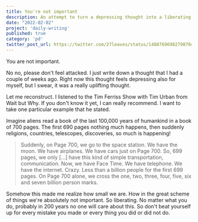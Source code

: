 ```yaml
---
title: You're not important
description: An attempt to turn a depressing thought into a liberating one
date: "2022-02-02"
project: 'daily-writing'
published: true
category: 'pd'
twitter_post_url: https://twitter.com/27leaves/status/1488769698279870468
---
```


You are not important.

No no, please don't feel attacked. I just write down a thought that I had a couple of weeks ago. Right now this thought feels depressing also for myself, but I swear, it was a really uplifting thought.

Let me reconstruct. I listened to the Tim Ferriss Show with Tim Urban from Wait but Why. If you don't know it yet, I can really recommend. I want to take one particular example that he stated.

Imagine aliens read a book of the last 100,000 years of humankind in a book of 700 pages. The first 690 pages nothing much happens, then suddenly religions, countries, telescopes, discoveries, so much is happening!

> Suddenly, on Page 700, we go to the space station. We have the moon. We have airplanes. We have cars just on Page 700. So, 699 pages, we only [...] have this kind of simple transportation, communication. Now, we have Face Time. We have telephone. We have the internet. Crazy. Less than a billion people for the first 699 pages. On Page 700 alone, we cross the one, two, three, four, five, six and seven billion person marks.

Somehow this made me realize how small we are. How in the great scheme of things we're absolutely not important. So liberating. No matter what you do, probably in 200 years no one will care about this. So don't beat yourself up for every mistake you made or every thing you did or did not do.